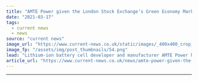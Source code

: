 ```yaml
---
title: "AMTE Power given the London Stock Exchange’s Green Economy Mark"
date: "2021-03-17"
tags: 
  - current news
  - news
source: "current news"
image_url: "https://www.current-news.co.uk/static/images/_400x400_crop_center-center/AMTE-battery-products-credit-AMTE-Power.png"
image_fp: "/assets/img/post_thumbnails/54.png"
lead: "​Lithium-ion battery cell developer and manufacturer AMTE Power has received the London Stock Exchange’s Green Economy Mark."
article_url: "https://www.current-news.co.uk/news/amte-power-given-the-london-stock-exchanges-green-economy-mark?utm_source=rss-feeds&utm_medium=rss&utm_campaign=rss"
---
```


---
